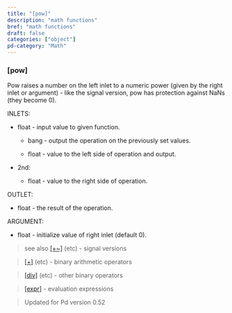```yaml
---
title: "[pow]"
description: "math functions"
bref: "math functions"
draft: false
categories: ["object"]
pd-category: "Math"
---
```


### [pow]

Pow raises a number on the left inlet to a numeric power (given by the right inlet or argument) - like the signal version, pow has protection against NaNs (they become 0).


INLETS:

- float - input value to given function.

  - bang - output the operation on the previously set values.

  - float - value to the left side of operation and output.

- 2nd:

  - float - value to the right side of operation.

OUTLET:

- float - the result of the operation.

ARGUMENT:

- float - initialize value of right inlet (default 0).
 
> see also [[+~]](../plus~) (etc) - signal versions

> [[+]](../plus) (etc) - binary arithmetic operators

> [[div]](../div) (etc) - other binary operators

> [[expr]](../expr-family) - evaluation expressions

> Updated for Pd version 0.52
 
